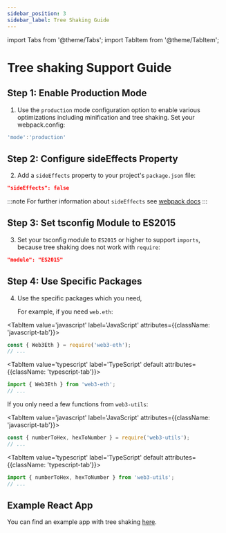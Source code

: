 ```yaml
---
sidebar_position: 3
sidebar_label: Tree Shaking Guide
---
```


import Tabs from '@theme/Tabs';
import TabItem from '@theme/TabItem';

# Tree shaking Support Guide

## Step 1: Enable Production Mode

1. Use the `production` mode configuration option to enable various optimizations including minification and tree shaking. Set your webpack.config:

```js
'mode':'production'
```

## Step 2: Configure sideEffects Property

2. Add a `sideEffects` property to your project's `package.json` file:

```json
"sideEffects": false
```

:::note
For further information about `sideEffects` see [webpack docs](https://webpack.js.org/guides/tree-shaking/)
:::

## Step 3: Set tsconfig Module to ES2015

3. Set your tsconfig module to `ES2015` or higher to support `imports`, because tree shaking does not work with `require`:

```json
"module": "ES2015"
```

## Step 4: Use Specific Packages

4. Use the specific packages which you need,

    For example, if you need `web.eth`:

<Tabs groupId='prog-lang' queryString>

<TabItem value='javascript' label='JavaScript'
attributes={{className: 'javascript-tab'}}>

```javascript
const { Web3Eth } = require('web3-eth');
// ...
```

  </TabItem>
  
  <TabItem value='typescript' label='TypeScript' default
  	attributes={{className: 'typescript-tab'}}>

```typescript
import { Web3Eth } from 'web3-eth';
// ...
```

  </TabItem>
</Tabs>

If you only need a few functions from `web3-utils`:

<Tabs groupId='prog-lang' queryString>

<TabItem value='javascript' label='JavaScript'
attributes={{className: 'javascript-tab'}}>

```javascript
const { numberToHex, hexToNumber } = require('web3-utils');
// ...
```

  </TabItem>
  
  <TabItem value='typescript' label='TypeScript' default
  	attributes={{className: 'typescript-tab'}}>

```typescript
import { numberToHex, hexToNumber } from 'web3-utils';
// ...
```

  </TabItem>
</Tabs>

## Example React App

You can find an example app with tree shaking [here](https://github.com/ChainSafe/web3js-example-react-app).
